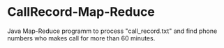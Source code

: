 # CallRecord-Map-Reduce
Java Map-Reduce programm to process "call_record.txt" and find phone numbers who makes call for more than 60 minutes.
